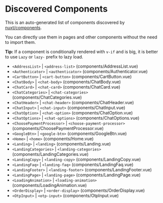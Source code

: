 # Discovered Components

This is an auto-generated list of components discovered by [nuxt/components](https://github.com/nuxt/components).

You can directly use them in pages and other components without the need to import them.

**Tip:** If a component is conditionally rendered with `v-if` and is big, it is better to use `Lazy` or `lazy-` prefix to lazy load.

- `<AddressList>` | `<address-list>` (components/AddressList.vue)
- `<Authenticator>` | `<authenticator>` (components/Authenticator.vue)
- `<CartButton>` | `<cart-button>` (components/CartButton.vue)
- `<ChatBody>` | `<chat-body>` (components/ChatBody.vue)
- `<ChatCard>` | `<chat-card>` (components/ChatCard.vue)
- `<ChatCategories>` | `<chat-categories>` (components/ChatCategories.vue)
- `<ChatHeader>` | `<chat-header>` (components/ChatHeader.vue)
- `<ChatInput>` | `<chat-input>` (components/ChatInput.vue)
- `<ChatOption>` | `<chat-option>` (components/ChatOption.vue)
- `<ChatOptions>` | `<chat-options>` (components/ChatOptions.vue)
- `<ChoosePaymentProcessor>` | `<choose-payment-processor>` (components/ChoosePaymentProcessor.vue)
- `<GoogleBtn>` | `<google-btn>` (components/GoogleBtn.vue)
- `<Home>` | `<home>` (components/Home.vue)
- `<Landing>` | `<landing>` (components/Landing.vue)
- `<LandingCategories>` | `<landing-categories>` (components/LandingCategories.vue)
- `<LandingCopy>` | `<landing-copy>` (components/LandingCopy.vue)
- `<LandingFaq>` | `<landing-faq>` (components/LandingFaq.vue)
- `<LandingFooter>` | `<landing-footer>` (components/LandingFooter.vue)
- `<LandingPage>` | `<landing-page>` (components/LandingPage.vue)
- `<LoadingAnimation>` | `<loading-animation>` (components/LoadingAnimation.vue)
- `<OrderDisplay>` | `<order-display>` (components/OrderDisplay.vue)
- `<OtpInput>` | `<otp-input>` (components/OtpInput.vue)
